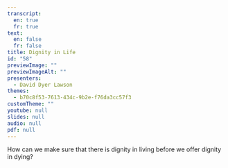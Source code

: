 ```yaml
---
transcript:
  en: true
  fr: true
text:
  en: false
  fr: false
title: Dignity in Life
id: "58"
previewImage: ""
previewImageAlt: ""
presenters:
  - David Dyer Lawson
themes:
  - b70c8f53-7613-434c-9b2e-f76da3cc57f3
customTheme: ""
youtube: null
slides: null
audio: null
pdf: null
---
```

How can we make sure that there is dignity in living before we offer dignity in dying?
